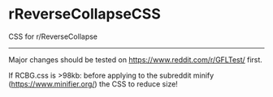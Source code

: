 # rReverseCollapseCSS
CSS for r/ReverseCollapse

-----------------------------
Major changes should be tested on https://www.reddit.com/r/GFLTest/ first.

If RCBG.css is >98kb: before applying to the subreddit minify (https://www.minifier.org/) the CSS to reduce size!
